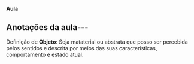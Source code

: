 **Aula**

## Anotações da aula---

Definição de **Objeto**:
Seja mataterial ou abstrata que posso ser percebida pelos sentidos e descrita por meios das suas características, comportamento e estado atual. 
